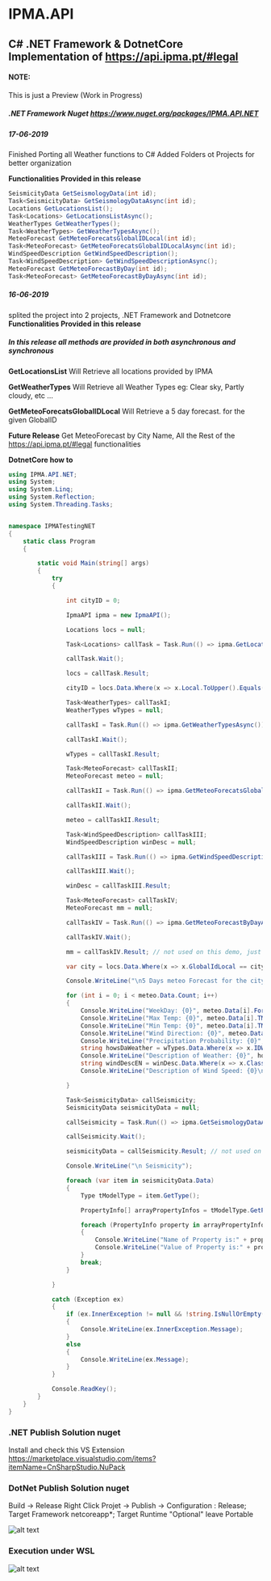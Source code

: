 # IPMA.API
## C# .NET Framework & DotnetCore Implementation of https://api.ipma.pt/#legal
#### __NOTE:__ 
This is just a Preview (Work in Progress)

##### .NET Framework Nuget https://www.nuget.org/packages/IPMA.API.NET

##### **17-06-2019** 
Finished Porting all Weather functions to C#
Added Folders ot Projects for better organization

**Functionalities Provided in this release**

```csharp
SeismicityData GetSeismologyData(int id);
Task<SeismicityData> GetSeismologyDataAsync(int id);
Locations GetLocationsList();
Task<Locations> GetLocationsListAsync();
WeatherTypes GetWeatherTypes();
Task<WeatherTypes> GetWeatherTypesAsync();
MeteoForecast GetMeteoForecatsGlobalIDLocal(int id);
Task<MeteoForecast> GetMeteoForecatsGlobalIDLocalAsync(int id);
WindSpeedDescription GetWindSpeedDescription();
Task<WindSpeedDescription> GetWindSpeedDescriptionAsync();
MeteoForecast GetMeteoForecastByDay(int id);
Task<MeteoForecast> GetMeteoForecastByDayAsync(int id);
```

##### **16-06-2019** 
splited the project into 2 projects, .NET Framework and Dotnetcore
**Functionalities Provided in this release**

##### In this release all methods are provided in both asynchronous and synchronous

**GetLocationsList** 
Will Retrieve all locations provided by IPMA

**GetWeatherTypes**
Will Retrieve all Weather Types 
eg: Clear sky, Partly cloudy, etc ...

**GetMeteoForecatsGlobalIDLocal**
Will Retrieve a 5 day forecast. for the given GlobalID

**Future Release**
Get MeteoForecast by City Name,
All the Rest of the https://api.ipma.pt/#legal functionalities

**DotnetCore  how to**
```csharp
using IPMA.API.NET;
using System;
using System.Linq;
using System.Reflection;
using System.Threading.Tasks;


namespace IPMATestingNET
{
	static class Program
	{

		static void Main(string[] args)
		{
			try
			{

				int cityID = 0;

				IpmaAPI ipma = new IpmaAPI();

				Locations locs = null;

				Task<Locations> callTask = Task.Run(() => ipma.GetLocationsListAsync());

				callTask.Wait();

				locs = callTask.Result;

				cityID = locs.Data.Where(x => x.Local.ToUpper().Equals("BRAGA")).Select(x => x.GlobalIdLocal).SingleOrDefault();

				Task<WeatherTypes> callTaskI;
				WeatherTypes wTypes = null;

				callTaskI = Task.Run(() => ipma.GetWeatherTypesAsync());

				callTaskI.Wait();

				wTypes = callTaskI.Result;

				Task<MeteoForecast> callTaskII;
				MeteoForecast meteo = null;

				callTaskII = Task.Run(() => ipma.GetMeteoForecatsGlobalIDLocalAsync(cityID));

				callTaskII.Wait();

				meteo = callTaskII.Result;

				Task<WindSpeedDescription> callTaskIII;
				WindSpeedDescription winDesc = null;

				callTaskIII = Task.Run(() => ipma.GetWindSpeedDescriptionAsync());

				callTaskIII.Wait();

				winDesc = callTaskIII.Result;

				Task<MeteoForecast> callTaskIV;
				MeteoForecast mm = null;

				callTaskIV = Task.Run(() => ipma.GetMeteoForecastByDayAsync(2));

				callTaskIV.Wait();

				mm = callTaskIV.Result; // not used on this demo, just how to get daily Meteo forecast 

				var city = locs.Data.Where(x => x.GlobalIdLocal == cityID).Select(x => x.Local).SingleOrDefault();

				Console.WriteLine("\n5 Days meteo Forecast for the city: {0}", city);

				for (int i = 0; i < meteo.Data.Count; i++)
				{
					Console.WriteLine("WeekDay: {0}", meteo.Data[i].ForecastDate.DayOfWeek);
					Console.WriteLine("Max Temp: {0}", meteo.Data[i].TMax);
					Console.WriteLine("Min Temp: {0}", meteo.Data[i].TMin);
					Console.WriteLine("Wind Direction: {0}", meteo.Data[i].PredWindDir);
					Console.WriteLine("Precipitation Probability: {0}", meteo.Data[i].PrecipitaProb);
					string howsDaWeather = wTypes.Data.Where(x => x.IDWeatherType == meteo.Data[i].IDWeatherType).Select(y => y.DescIdWeatherTypeEN).SingleOrDefault();
					Console.WriteLine("Description of Weather: {0}", howsDaWeather);
					string windDescEN = winDesc.Data.Where(x => x.ClassWindSpeed == meteo.Data[i].ClassWindSpeed).Select(x => x.DescClassWindSpeedDailyEN).SingleOrDefault();
					Console.WriteLine("Description of Wind Speed: {0}\n", windDescEN);

				}

				Task<SeismicityData> callSeismicity;
				SeismicityData seismicityData = null;

				callSeismicity = Task.Run(() => ipma.GetSeismologyDataAsync(7));

				callSeismicity.Wait();

				seismicityData = callSeismicity.Result; // not used on this demo, just how to get daily Meteo forecast 

				Console.WriteLine("\n Seismicity");

				foreach (var item in seismicityData.Data)
				{
					Type tModelType = item.GetType();

					PropertyInfo[] arrayPropertyInfos = tModelType.GetProperties();

					foreach (PropertyInfo property in arrayPropertyInfos)
					{
						Console.WriteLine("Name of Property is:" + property.Name);
						Console.WriteLine("Value of Property is:" + property.GetValue(item).ToString());
					}
					break;
				}

			}

			catch (Exception ex)
			{
				if (ex.InnerException != null && !string.IsNullOrEmpty(ex.InnerException.Message))
				{
					Console.WriteLine(ex.InnerException.Message);
				}
				else
				{
					Console.WriteLine(ex.Message);
				}
			}

			Console.ReadKey();
		}
	}
}
```

### .NET Publish Solution nuget
Install and check this VS Extension https://marketplace.visualstudio.com/items?itemName=CnSharpStudio.NuPack

### DotNet Publish Solution nuget
Build -> Release
Right Click Projet -> Publish -> Configuration : Release; Target Framework netcoreapp*; Target Runtime "Optional" leave Portable

![alt text](https://github.com/jlKampos/IPMA.API/blob/master/Image_002.png)


### Execution under WSL
![alt text](https://github.com/jlKampos/IPMA.API/blob/master/Image_001.png)
